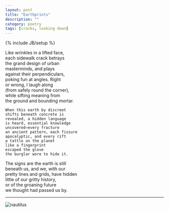 ```yaml
---
layout: post
title: "Earthprints"
description: ""
category: poetry
tags: [cracks, looking down]
---
```

{% include JB/setup %}


Like wrinkles in a lifted face,  
each sidewalk crack betrays  
the grand design of urban  
masterminds, and plays  
against their perpendiculars,  
poking fun at angles. Right   
or wrong, I laugh along  
(from safely round the corner),  
while sifting meaning from  
the ground and bounding mortar.  

    When this earth by discreet
    shifts beneath concrete is
    revealed, a hidden language
    is heard, essential knowledge
    uncovered—every fracture
    an ancient pattern, each fissure
    apocalyptic, and every rift
    a tattle on the planet
    like a fingerprint
    escaped the glove
    the burglar wore to hide it.

The signs are the earth is still  
beneath us, and we, with our  
pretty lines and grids, have hidden  
little of our gritty history,  
or of the groaning future  
we thought had passed us by.  

---
![nautilus](https://dl.dropboxusercontent.com/u/320455/Img/nautilus.jpg)